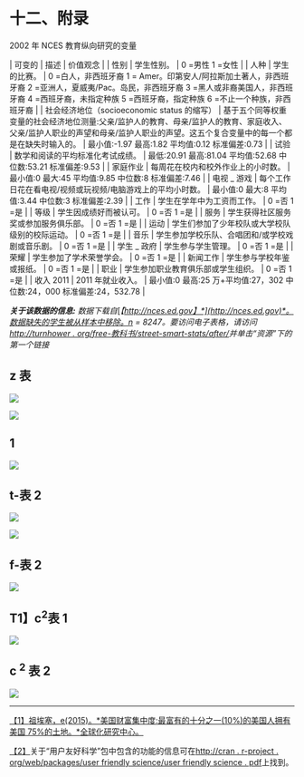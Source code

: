 # 十二、附录

2002 年 NCES 教育纵向研究的变量

| 可变的 | 描述 | 价值观念 |
| 性别 | 学生性别。 | 0 =男性 1 =女性 |
| 人种 | 学生的比赛。 | 0 =白人，非西班牙裔 1 = Amer。印第安人/阿拉斯加土著人，非西班牙裔 2 =亚洲人，夏威夷/Pac。岛民，非西班牙裔 3 =黑人或非裔美国人，非西班牙裔 4 =西班牙裔，未指定种族 5 =西班牙裔，指定种族 6 =不止一个种族，非西班牙裔 |
| 社会经济地位（socioeconomic status 的缩写） | 基于五个同等权重变量的社会经济地位测量:父亲/监护人的教育、母亲/监护人的教育、家庭收入、父亲/监护人职业的声望和母亲/监护人职业的声望。这五个复合变量中的每一个都是在缺失时输入的。 | 最小值:-1.97 最高:1.82 平均值:0.12 标准偏差:0.73 |
| 试验 | 数学和阅读的平均标准化考试成绩。 | 最低:20.91 最高:81.04 平均值:52.68 中位数:53.21 标准偏差:9.53 |
| 家庭作业 | 每周花在校内和校外作业上的小时数。 | 最小值:0 最大:45 平均值:9.85 中位数:8 标准偏差:7.46 |
| 电视 _ 游戏 | 每个工作日花在看电视/视频或玩视频/电脑游戏上的平均小时数。 | 最小值:0 最大:8 平均值:3.44 中位数:3 标准偏差:2.39 |
| 工作 | 学生在学年中为工资而工作。 | 0 =否 1 =是 |
| 等级 | 学生因成绩好而被认可。 | 0 =否 1 =是 |
| 服务 | 学生获得社区服务奖或参加服务俱乐部。 | 0 =否 1 =是 |
| 运动 | 学生们参加了少年校队或大学校队级别的校际运动。 | 0 =否 1 =是 |
| 音乐 | 学生参加学校乐队、合唱团和/或学校戏剧或音乐剧。 | 0 =否 1 =是 |
| 学生 _ 政府 | 学生参与学生管理。 | 0 =否 1 =是 |
| 荣耀 | 学生参加了学术荣誉学会。 | 0 =否 1 =是 |
| 新闻工作 | 学生参与学校年鉴或报纸。 | 0 =否 1 =是 |
| 职业 | 学生参加职业教育俱乐部或学生组织。 | 0 =否 1 =是 |
| 收入 2011 | 2011 年就业收入。 | 最小值:0 最高:25 万+平均值:27，302 中位数:24，000 标准偏差:24，532.78 |

***关于该数据的信息:*** *数据下载自*[*【http://nces.ed.gov】*](http://nces.ed.gov)*。数据缺失的学生被从样本中移除。n = 8247。要访问电子表格，请访问*[*http://turnhower . org/free-教科书/street-smart-stats/after/*](http://turnthewheel.org/free-textbooks/street-smart-stats/afterward/)*并单击“资源”下的第一个链接*

## z 表

![](img/00184.jpeg)

![](img/00185.jpeg)

##  1

![](img/00186.jpeg)

## t-表 2

![](img/00187.jpeg)

![](img/00188.jpeg)

## f-表 2

![](img/00189.jpeg)

## T1】c<sup class="calibre239">2</sup>表 1

![](img/00190.jpeg)

## c <sup class="calibre239">2</sup> 表 2

![](img/00191.jpeg)

* * *

[【1】](03.html#_ftnref1)[祖埃塞，e(2015)。*美国财富集中度:最富有的十分之一(10%)的美国人拥有美国 75%的土地。*全球化研究中心。](http://www.globalresearch.ca/u-s-wealth-concentration-wealthiest-tenth-10-of-americans-own-75-of-america/5461246)

[【2】](07.html#_ftnref2)关于“用户友好科学”包中包含的功能的信息可在[http://cran . r-project . org/web/packages/user friendly science/user friendly science . pdf](http://cran.r-project.org/web/packages/userfriendlyscience/userfriendlyscience.pdf)上找到。
